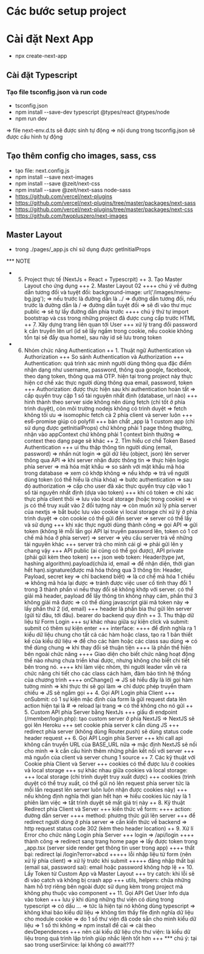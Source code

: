 # Các bước setup project

# Cài đặt Next App
- npx create-next-app

## Cài đặt Typescript

### Tạo file tsconfig.json và run code
- tsconfig.json
- npm install --save-dev typescript @types/react @types/node
- npm run dev

=> file next-env.d.ts sẽ được sinh tự động
=> nội dung trong tsconfig.json sẽ được cấu hình tự động

## Tạo thêm config cho images, sass, css
- tạo file: next.config.js
- npm install --save next-images
- npm install --save @zeit/next-css
- npm install --save @zeit/next-sass node-sass
- https://github.com/vercel/next-plugins
- https://github.com/vercel/next-plugins/tree/master/packages/next-sass
- https://github.com/vercel/next-plugins/tree/master/packages/next-css
- https://github.com/twopluszero/next-images

## Master Layout
- trong ./pages/_app.js chỉ sử dụng được getInitialProps


*** NOTE

- 5. Project thực tế (NextJs + React + Typescrpit)
  ++ 3. Tạo Master Layout cho ứng dụng
    +++ 2. Master Layout 02
      ++++ chú ý về đường dẫn tương đối và tuyệt đối: background-image: url('/images/menu-bg.jpg'); => nếu trước là đường dẫn là ../ => đường dẫn tương đối, nếu trước là đường dẫn là / => đường dẫn tuyệt đối => sẽ đi vào thư mục public => sẽ tự lấy đường dẫn phía trước
      ++++ chú ý thứ tự import bootstrap và css trong những project đã được cung cấp trước HTML
  ++ 7. Xây dựng trang liên quan tới User
    +++ xử lý trang đổi password k cần truyền lên url (id sẽ lấy ngầm trong cookie, nếu cookie không tồn tại sẽ đẩy qua home), sau này id sẽ lưu trong token
- 6. Nhóm chức năng Authentication
  ++ 1. Thuật ngữ Authentication và Authorization
    +++ So sánh Authentication và Authorization
      +++ Authentication: quá trình xác minh người dùng thông qua đặc điểm nhận dạng như username, password, thông qua google, facebook, theo dạng token, thông qua mã OTP. hiện tại trong project này thực hiện cơ chế xác thực người dùng thông qua email, password, token
      +++ Authorization: được thực hiện sau khi authentication hoàn tất => cấp quyền truy cập 1 số tài nguyên nhất định (database, url nào)
    +++ hình thành theo server side không nên dùng fetch (chỉ tốt ở phía trình duyệt), còn môi trường nodejs không có trình duyệt => fetch không tối ưu => isomophic fetch cả 2 phía client và server luôn
    +++ es6-promise giúp có polyfill
    +++ bản chất _app là 1 custom app (chỉ sử dụng được getInitialProps) chứ không phải 1 page thông thường, nhận vào appContext chứ không phải 1 context bình thường => context theo dạng page sẽ khác
  ++ 2. TÌm hiểu cơ chế Token Based Authentication
    +++ ui thu thập thông tin người dùng (email, password) => nhấn nút login => gửi dữ liệu (object, json) lên server thông qua API => khi server nhận được thông tin => thực hiện logic phía server => mã hóa mật khẩu => so sánh với mật khẩu mã hóa trong database => xem có khớp không => nếu khớp => trả về người dùng token (có thể hiểu là chìa khóa) => bước authentication => sau đó authorization => cấp cho user đã xác thực quyền truy cập vào 1 số tài nguyên nhất định (dựa vào token)
    +++ khi có token => chỉ xác thực phía client thôi => lưu vào local storage (hoặc trong cookie) => vì js có thể truy xuất vào 2 đối tượng này => còn muốn xử lý phía server của nextjs => bắt buộc lưu vào cookie vì local storage chỉ xử lý ở phía trình duyệt => còn cookie có thể gửi đến server => server có thể lấy và sử dụng
    +++ khi xác thực người dùng thành công => gọi API => gửi token (không lẽ mỗi lần gọi API lại truyền password lên, token có 1 cơ chế mã hóa ở phía server) => server => yêu cầu server trả về những tài nguyên khác
    +++ server trả cho mình cái gì => phải gửi lên y chang vậy
    +++ API public (ai cũng có thể gọi được), API private (phải gửi kèm theo token)
    +++ json web token: Header(type jwt, hashing algorithm).payload(chứa id, email => để nhận diện, thời gian hết hạn).signature(được mã hóa thông qua 3 thông tin: Header, Payload, secret key => chỉ backend biết) => là cơ chế mã hóa 1 chiều => không mã hóa lại được => tránh được việc user cố tình thay đổi 1 trong 3 thành phần vì nếu thay đổi sẽ không khớp với server. có thể giải mã header, payload để lấy thông tin không nhạy cảm, phần thứ 3 không giải mã được => có thể dùng javascript giải mã token này => lấy phần thứ 2 (id, email)
    +++ header là phần bìa thư gửi lên server (gửi từ đâu, tới đâu). bearer do backend quy định
  ++ 3. Thu thập dữ liệu từ Form Login
    +++ sự khác nhau giữa sự kiện click và submit: submit có thêm sự kiện enter
    +++ interface:
      ++++ để định nghĩa ra 1 kiểu dữ liệu chung cho tất cả các hàm hoặc class, tạo ra 1 bản thiết kế của kiểu dữ liệu => để cho các hàm hoặc các class sau dùng => có thể dùng chung => khi thay đổi sẽ thuận tiện
      ++++ là phần thể hiện bên ngoài chức năng
      ++++ Giao diện cho biết chức năng hoạt động thế nào nhưng chưa triển khai được, nhưng không cho biết chi tiết bên trong nó.
      ++++ khi làm việc nhóm, thì người leader vần vẽ ra chức năng chi tiết cho các class cách hàm, đảm bảo tính hệ thống của chương trình
      ++++ onChange() => JS sẽ hiểu đây là lời gọi hàm tường minh => khi thực thi sẽ gọi làm => chỉ được phép truyền tham chiếu => JS sẽ ngầm gọi
  ++ 4. Gọi API Login phía Client
    +++ onSubmit: có 1 sự kiện mặc định của form là gửi request data lên action hiện tại là # => reload lại trang => có thể không cho nó gửi
  ++ 5. Custom API phía Server bằng NextJs
    +++ giấu đi endpoint (/member/login.php): tạo custom server ở phía NextJS => NextJS sẽ gọi lên Heroku
    +++ set cookie phía server k cần dùng JS
    +++ redirect phía server (không dùng Router.push) sẽ dùng status code header request
  ++ 6. Gọi API Login phía Server
    +++ khi call api không cần truyền URL của BASE_URL nữa => mặc định NextJS sẽ nối cho mình => k cần cấu hình thêm những phần kết nối với server
    +++ mã nguồn của client và server chung 1 source
  ++ 7. Các kỹ thuật với Cookie phía Client và Server
    +++ cookies có thể được lưu ở cookies và local storage
    +++ sự khác nhau giữa cookies và local storage:
      +++ local storage (chỉ trình duyệt truy xuất được)
      +++ cookies (trình duyệt có thể truy xuất, có thể gửi nó lên request phía server tức là mỗi lần request lên server luôn luôn nhận được cookies này)
      +++ nếu không định nghĩa thời gian hết hạn => hiểu cookies lúc này là 1 phiên làm việc => tắt trình duyệt sẽ mất giá trị này
  ++ 8. Kỹ thuật Redirect phía Client và Server
    +++ kiến thức về form:
      ++++ action: đường dẫn server
      ++++ method: phương thức gửi lên server
    +++ để redirect người dùng ở phía server => cần kiến thức về backend => http request status code 302 (kèm theo header location)
  ++ 9. Xử lí Error cho chức năng Login phía Server
    +++ login => /api/login
      ++++ thành công
            => redirect sang trang home page
            => lấy được token trong _app.tsx
            (server side render get thông tin user trong app)
      ++++ thất bại: redirect lại /login?error=abcd
        +++++ lỗi nhập liệu từ form (nên xử lý phía client) => xử lý trước khi submit
        +++++ đăng nhập thất bại (email sai, password sai): email hoặc password không hợp lệ
  ++ 10. Lấy Token từ Custom App và Master Layout
    +++ try catch: khi lỗi sẽ đi vào catch và không bị crash app
    +++ utils, helpers: chứa những hàm hỗ trợ riêng bên ngoài được sử dụng kèm trong project mà không phụ thuộc vào component
  ++ 11. Gọi API Get User Info dựa vào token
    +++ lưu ý khi dùng những thư viện có dùng trong typescript => có dấu ... => tức là hiện tại nó không dùng typescript => không khai báo kiểu dữ liệu => không tìm thấy file định nghĩa dữ liệu cho module cookie => do 1 số thư viện đã code sẵn cho mình kiểu dữ liệu => 1 số thì không => npm install để cài => cài theo devDependences
    +++ nên cài kiểu dữ liệu cho thư viện: là kiểu dữ liệu trong quá trình lập trình giúp nhắc lệnh tốt hơn
    +++ *** chú ý: tại sao trong userSirvice: lại không có await???